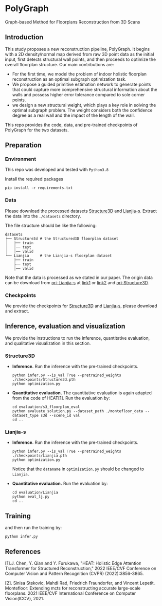 # PolyGraph
Graph-based Method for Floorplans Reconstruction from 3D Scans

## Introduction
This study proposes a new reconstruction pipeline, PolyGraph. It begins with a 2D density/normal map derived from raw 3D point data as the initial input, first detects structural wall points, and then proceeds to optimize the overall floorplan structure. Our main contributions are:
- For the first time, we model the problem of indoor holistic floorplan reconstruction as an optimal subgraph optimization task.
- We propose a guided primitive estimation network to generate points that could capture more comprehensive structural information about the walls and possess higher error tolerance compared to sole corner points.
- we design a new structural weight, which plays a key role in solving the optimal subgraph problem. The weight considers both the confidence degree as a real wall and the impact of the length of the wall.

This repo provides the code, data, and pre-trained checkpoints of PolyGraph for the two datasets.

## Preparation

### Environment

This repo was developed and tested with ```Python3.8```

Install the required packages

```
pip install -r requirements.txt
```

### Data

Please download the processed datasets [Structure3D](https://pan.baidu.com/s/1jEImIAUsH8K5QgKBVpCoPQ?pwd=mnlq) and [Lianjia-s](https://pan.baidu.com/s/1hva7a2Bl943NnaDIynj4Mg?pwd=s8kx).  Extract the data into the ```./datasets``` directory.

The file structure should be like the following:
```
datasets
├── Structure3d # the Structured3D floorplan dataset
│   ├── train   
│   │── test    
│   │── valid  
└── Lianjia     # the Lianjia-s floorplan dataset
    ├── train         
    ├── test        
    │── valid       
```
Note that the data is processed as we stated in our paper. The origin data can be download from [ori-Lianjia-s](https://www.ke.com) at [link1](http://realsee.com/open/en) or [link2](http://realsee.com/open) and [ori-Structure3D](https://github.com/woodfrog/heat/tree/master/s3d_preprocess).

### Checkpoints

We provide the checkpoints for [Structure3D](https://pan.baidu.com/s/1TlKSESi-glsayvcMQEp6YQ?pwd=iqlm) and [Lianjia-s](https://pan.baidu.com/s/1xOEyDG_7_ZnwR_WWBylqPg?pwd=u6oj), please download and extract.

## Inference, evaluation and visualization

We provide the instructions to run the inference, quantitative evaluation, and qualitative visualization in this section.

### Structure3D

- **Inference.** Run the inference with the pre-trained checkpoints.
  ```
  python infer.py --is_val True --pretrained_weights ./checkpoints/Structure3d.pth
  python optimization.py
  ```

- **Quantitative evaluation.** The quantitative evaluation is again adapted from the code of HEAT[1]. Run the evaluation by:
  ```
  cd evaluation/s3_floorplan_eval
  python evaluate_solution.py --dataset_path ./montefloor_data --dataset_type s3d --scene_id val
  cd ..
  ```
  
### Lianjia-s

- **Inference.** Run the inference with the pre-trained checkpoints.
  ```
  python infer.py --is_val True --pretrained_weights ./checkpoints/Lianjia.pth
  python optimization.py
  ```
  Notice that the ```dataname``` in ```optimization.py``` should be changed to ```Lianjia```.
  
- **Quantitative evaluation.** Run the evaluation by:
  ```
  cd evaluation/Lianjia
  python eval_lj.py 
  cd ..
  ```

## Training

and then run the training by:

```
python infer.py
```

## References

[1].J. Chen, Y. Qian and Y. Furukawa, "HEAT: Holistic Edge Attention Transformer for Structured Reconstruction," 2022 IEEE/CVF Conference on Computer Vision and Pattern Recognition (CVPR) (2022):3856-3865.

[2]. Sinisa Stekovic, Mahdi Rad, Friedrich Fraundorfer, and Vincent Lepetit. Montefloor: Extending mcts for reconstructing accurate large-scale floorplans. 2021 IEEE/CVF International Conference on Computer Vision(ICCV), 2021.

